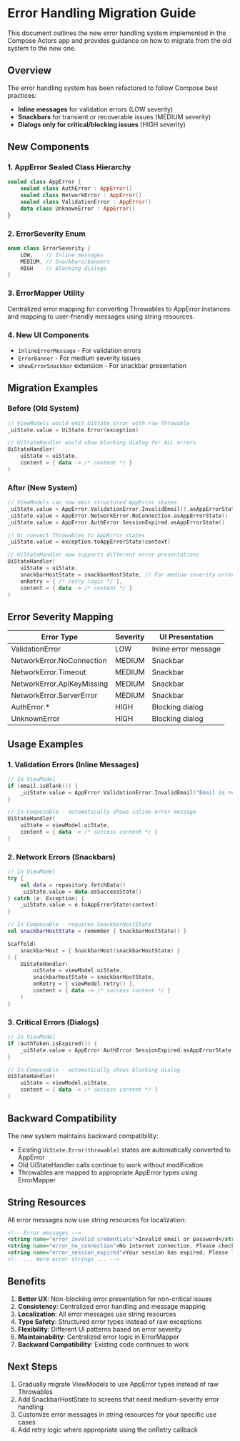 # Error Handling Migration Guide

This document outlines the new error handling system implemented in the Compose Actors app and provides guidance on how to migrate from the old system to the new one.

## Overview

The error handling system has been refactored to follow Compose best practices:

- **Inline messages** for validation errors (LOW severity)
- **Snackbars** for transient or recoverable issues (MEDIUM severity)  
- **Dialogs only for critical/blocking issues** (HIGH severity)

## New Components

### 1. AppError Sealed Class Hierarchy

```kotlin
sealed class AppError {
    sealed class AuthError : AppError()
    sealed class NetworkError : AppError()
    sealed class ValidationError : AppError()
    data class UnknownError : AppError()
}
```

### 2. ErrorSeverity Enum

```kotlin
enum class ErrorSeverity {
    LOW,    // Inline messages
    MEDIUM, // Snackbars/banners
    HIGH    // Blocking dialogs
}
```

### 3. ErrorMapper Utility

Centralized error mapping for converting Throwables to AppError instances and mapping to user-friendly messages using string resources.

### 4. New UI Components

- `InlineErrorMessage` - For validation errors
- `ErrorBanner` - For medium severity issues
- `showErrorSnackbar` extension - For snackbar presentation

## Migration Examples

### Before (Old System)
```kotlin
// ViewModels would emit UiState.Error with raw Throwable
_uiState.value = UiState.Error(exception)

// UiStateHandler would show blocking dialog for ALL errors
UiStateHandler(
    uiState = uiState,
    content = { data -> /* content */ }
)
```

### After (New System)
```kotlin
// ViewModels can now emit structured AppError states
_uiState.value = AppError.ValidationError.InvalidEmail().asAppErrorState()
_uiState.value = AppError.NetworkError.NoConnection.asAppErrorState()
_uiState.value = AppError.AuthError.SessionExpired.asAppErrorState()

// Or convert Throwables to AppError states
_uiState.value = exception.toAppErrorState(context)

// UiStateHandler now supports different error presentations
UiStateHandler(
    uiState = uiState,
    snackbarHostState = snackbarHostState, // For medium severity errors
    onRetry = { /* retry logic */ },
    content = { data -> /* content */ }
)
```

## Error Severity Mapping

| Error Type | Severity | UI Presentation |
|------------|----------|-----------------|
| ValidationError | LOW | Inline error message |
| NetworkError.NoConnection | MEDIUM | Snackbar |
| NetworkError.Timeout | MEDIUM | Snackbar |
| NetworkError.ApiKeyMissing | MEDIUM | Snackbar |
| NetworkError.ServerError | MEDIUM | Snackbar |
| AuthError.* | HIGH | Blocking dialog |
| UnknownError | HIGH | Blocking dialog |

## Usage Examples

### 1. Validation Errors (Inline Messages)
```kotlin
// In ViewModel
if (email.isBlank()) {
    _uiState.value = AppError.ValidationError.InvalidEmail("Email is required").asAppErrorState()
}

// In Composable - automatically shows inline error message
UiStateHandler(
    uiState = viewModel.uiState,
    content = { data -> /* success content */ }
)
```

### 2. Network Errors (Snackbars)
```kotlin
// In ViewModel
try {
    val data = repository.fetchData()
    _uiState.value = data.asSuccessState()
} catch (e: Exception) {
    _uiState.value = e.toAppErrorState(context)
}

// In Composable - requires SnackbarHostState
val snackbarHostState = remember { SnackbarHostState() }

Scaffold(
    snackbarHost = { SnackbarHost(snackbarHostState) }
) {
    UiStateHandler(
        uiState = viewModel.uiState,
        snackbarHostState = snackbarHostState,
        onRetry = { viewModel.retry() },
        content = { data -> /* success content */ }
    )
}
```

### 3. Critical Errors (Dialogs)
```kotlin
// In ViewModel
if (authToken.isExpired()) {
    _uiState.value = AppError.AuthError.SessionExpired.asAppErrorState()
}

// In Composable - automatically shows blocking dialog
UiStateHandler(
    uiState = viewModel.uiState,
    content = { data -> /* success content */ }
)
```

## Backward Compatibility

The new system maintains backward compatibility:
- Existing `UiState.Error(throwable)` states are automatically converted to AppError
- Old UiStateHandler calls continue to work without modification
- Throwables are mapped to appropriate AppError types using ErrorMapper

## String Resources

All error messages now use string resources for localization:

```xml
<!-- Error messages -->
<string name="error_invalid_credentials">Invalid email or password</string>
<string name="error_no_connection">No internet connection. Please check your network</string>
<string name="error_session_expired">Your session has expired. Please login again</string>
<!-- ... more error strings ... -->
```

## Benefits

1. **Better UX**: Non-blocking error presentation for non-critical issues
2. **Consistency**: Centralized error handling and message mapping
3. **Localization**: All error messages use string resources
4. **Type Safety**: Structured error types instead of raw exceptions
5. **Flexibility**: Different UI patterns based on error severity
6. **Maintainability**: Centralized error logic in ErrorMapper
7. **Backward Compatibility**: Existing code continues to work

## Next Steps

1. Gradually migrate ViewModels to use AppError types instead of raw Throwables
2. Add SnackbarHostState to screens that need medium-severity error handling
3. Customize error messages in string resources for your specific use cases
4. Add retry logic where appropriate using the onRetry callback